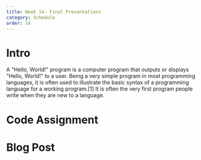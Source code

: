 ```yaml
---
title: Week 14- Final Presentations
category: Schedule
order: 14
---
```


# Intro
A "Hello, World!" program is a computer program that outputs or displays "Hello, World!" to a user. Being a very simple program in most programming languages, it is often used to illustrate the basic syntax of a programming language for a working program.[1] It is often the very first program people write when they are new to a language.

# Code Assignment

# Blog Post
